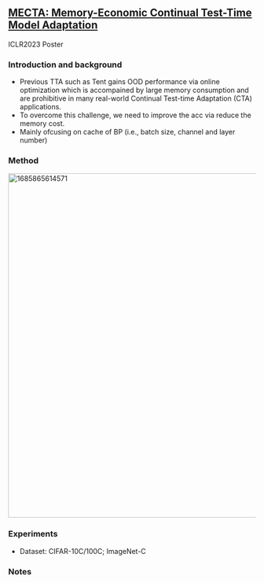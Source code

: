 
## [MECTA: Memory-Economic Continual Test-Time Model Adaptation](https://openreview.net/pdf?id=N92hjSf5NNh)

ICLR2023 Poster

### Introduction and background
- Previous TTA such as Tent gains OOD performance via online optimization which is accompained by large memory consumption and are prohibitive in many real-world Continual Test-time Adaptation (CTA) applications. 
- To overcome this challenge, we need to improve the acc via reduce the memory cost.
- Mainly ofcusing on cache of BP (i.e., batch size, channel and layer number)

### Method
<img width=700 alt="1685865614571" src="https://github.com/Jo-wang/Daily-Paper-Reading/assets/46414159/cbc207b6-46cc-4886-a0bd-e4efe2063fa2">

### Experiments
- Dataset: CIFAR-10C/100C; ImageNet-C
### Notes
